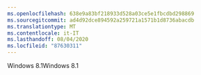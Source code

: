 ```yaml
---
ms.openlocfilehash: 638e9a83bf218933d528a03ce5e1fbcdbd298869
ms.sourcegitcommit: ad4d92dce894592a259721a1571b1d8736abacdb
ms.translationtype: MT
ms.contentlocale: it-IT
ms.lasthandoff: 08/04/2020
ms.locfileid: "87630311"
---
```

<span data-ttu-id="b85b2-101">Windows 8.1</span><span class="sxs-lookup"><span data-stu-id="b85b2-101">Windows 8.1</span></span>
